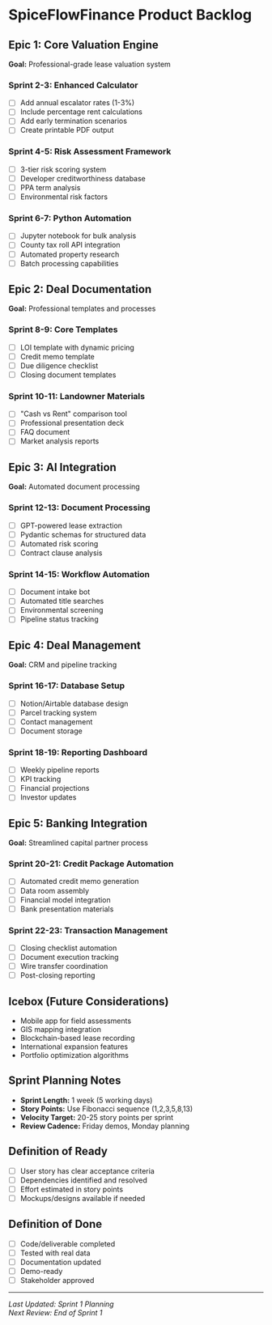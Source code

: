 # SpiceFlowFinance Product Backlog

## Epic 1: Core Valuation Engine
**Goal:** Professional-grade lease valuation system

### Sprint 2-3: Enhanced Calculator
- [ ] Add annual escalator rates (1-3%)
- [ ] Include percentage rent calculations
- [ ] Add early termination scenarios
- [ ] Create printable PDF output

### Sprint 4-5: Risk Assessment Framework
- [ ] 3-tier risk scoring system
- [ ] Developer creditworthiness database
- [ ] PPA term analysis
- [ ] Environmental risk factors

### Sprint 6-7: Python Automation
- [ ] Jupyter notebook for bulk analysis
- [ ] County tax roll API integration
- [ ] Automated property research
- [ ] Batch processing capabilities

## Epic 2: Deal Documentation
**Goal:** Professional templates and processes

### Sprint 8-9: Core Templates
- [ ] LOI template with dynamic pricing
- [ ] Credit memo template
- [ ] Due diligence checklist
- [ ] Closing document templates

### Sprint 10-11: Landowner Materials
- [ ] "Cash vs Rent" comparison tool
- [ ] Professional presentation deck
- [ ] FAQ document
- [ ] Market analysis reports

## Epic 3: AI Integration
**Goal:** Automated document processing

### Sprint 12-13: Document Processing
- [ ] GPT-powered lease extraction
- [ ] Pydantic schemas for structured data
- [ ] Automated risk scoring
- [ ] Contract clause analysis

### Sprint 14-15: Workflow Automation
- [ ] Document intake bot
- [ ] Automated title searches
- [ ] Environmental screening
- [ ] Pipeline status tracking

## Epic 4: Deal Management
**Goal:** CRM and pipeline tracking

### Sprint 16-17: Database Setup
- [ ] Notion/Airtable database design
- [ ] Parcel tracking system
- [ ] Contact management
- [ ] Document storage

### Sprint 18-19: Reporting Dashboard
- [ ] Weekly pipeline reports
- [ ] KPI tracking
- [ ] Financial projections
- [ ] Investor updates

## Epic 5: Banking Integration
**Goal:** Streamlined capital partner process

### Sprint 20-21: Credit Package Automation
- [ ] Automated credit memo generation
- [ ] Data room assembly
- [ ] Financial model integration
- [ ] Bank presentation materials

### Sprint 22-23: Transaction Management
- [ ] Closing checklist automation
- [ ] Document execution tracking
- [ ] Wire transfer coordination
- [ ] Post-closing reporting

## Icebox (Future Considerations)
- Mobile app for field assessments
- GIS mapping integration
- Blockchain-based lease recording
- International expansion features
- Portfolio optimization algorithms

## Sprint Planning Notes
- **Sprint Length:** 1 week (5 working days)
- **Story Points:** Use Fibonacci sequence (1,2,3,5,8,13)
- **Velocity Target:** 20-25 story points per sprint
- **Review Cadence:** Friday demos, Monday planning

## Definition of Ready
- [ ] User story has clear acceptance criteria
- [ ] Dependencies identified and resolved
- [ ] Effort estimated in story points
- [ ] Mockups/designs available if needed

## Definition of Done
- [ ] Code/deliverable completed
- [ ] Tested with real data
- [ ] Documentation updated
- [ ] Demo-ready
- [ ] Stakeholder approved

---
*Last Updated: Sprint 1 Planning*  
*Next Review: End of Sprint 1*